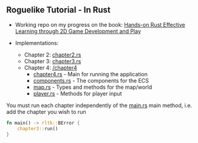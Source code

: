 ## Roguelike Tutorial - In Rust
* Working repo on my progress on the book: [Hands-on Rust
  Effective Learning through 2D Game Development and Play](https://pragprog.com/titles/hwrust/hands-on-rust/)

* Implementations:
  * Chapter 2: [chapter2.rs](src/chapter2.rs)
  * Chapter 3: [chapter3.rs](src/chapter3.rs)
  * Chapter 4: [/chapter4](src/chapter4)
    * [chapter4.rs](src/chapter4/chapter4.rs) - Main for running the application
    * [components.rs](src/chapter4/components.rs) - The components for the ECS
    * [map.rs](src/chapter4/map.rs) - Types and methods for the map/world
    * [player.rs](src/chapter4/player.rs) - Methods for player input

You must run each chapter independently of the [main.rs](src/main.rs) main method, i.e. add the chapter you wish to run
```rust
fn main() -> rltk::BError {
    chapter3::run()
}
```
